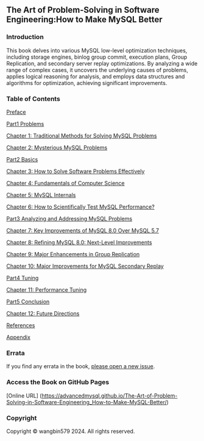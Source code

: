 ## The Art of Problem-Solving in Software Engineering:How to Make MySQL Better

###  Introduction
This book delves into various MySQL low-level optimization techniques, including storage engines, binlog group commit, execution plans, Group Replication, and secondary server replay optimizations. By analyzing a wide range of complex cases, it uncovers the underlying causes of problems, applies logical reasoning for analysis, and employs data structures and algorithms for optimization, achieving significant improvements.

### Table of Contents
[Preface](Preface.md)

[Part1 Problems](Part1.md)

[Chapter 1: Traditional Methods for Solving MySQL Problems](Chapter1.md)

[Chapter 2: Mysterious MySQL Problems](Chapter2.md)

[Part2 Basics](Part2.md)

[Chapter 3: How to Solve Software Problems Effectively](Chapter3.md)

[Chapter 4: Fundamentals of Computer Science](Chapter4.md)

[Chapter 5: MySQL Internals](Chapter5.md)

[Chapter 6: How to Scientifically Test MySQL Performance?](Chapter6.md)

[Part3 Analyzing and Addressing MySQL Problems](Part3.md)

[Chapter 7: Key Improvements of MySQL 8.0 Over MySQL 5.7](Chapter7.md)

[Chapter 8: Refining MySQL 8.0: Next-Level Improvements](Chapter8.md)

[Chapter 9: Major Enhancements in Group Replication](Chapter9.md)

[Chapter 10: Major Improvements for MySQL Secondary Replay](Chapter10.md)

[Part4 Tuning](Part4.md)

[Chapter 11: Performance Tuning](Chapter11.md)

[Part5 Conclusion](Part5.md)

[Chapter 12: Future Directions](Chapter12.md)

[References](References.md)

[Appendix](Appendix.md)

### Errata
If you find any errata in the book, [please open a new issue](https://github.com/advancedmysql/The-Art-of-Problem-Solving-in-Software-Engineering_How-to-Make-MySQL-Better/issues).

### Access the Book on GitHub Pages

[Online URL] (https://advancedmysql.github.io/The-Art-of-Problem-Solving-in-Software-Engineering_How-to-Make-MySQL-Better/)

### Copyright 

Copyright © wangbin579 2024. All rights reserved.
